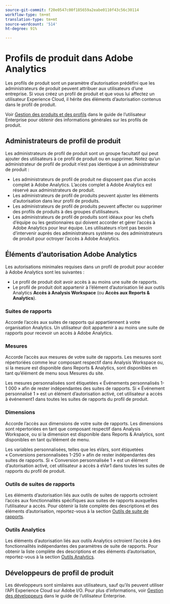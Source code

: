 ```yaml
---
source-git-commit: f20e0547c00f185659a2eabe0110f43c56c30114
workflow-type: tm+mt
translation-type: tm+mt
source-wordcount: '514'
ht-degree: 91%

---
```

# Profils de produit dans Adobe Analytics

Les profils de produit sont un paramètre d’autorisation prédéfini que les administrateurs de produit peuvent attribuer aux utilisateurs d’une entreprise. Si vous créez un profil de produit et que vous lui affectez un utilisateur Experience Cloud, il hérite des éléments d’autorisation contenus dans le profil de produit.

Voir [Gestion des produits et des profils](https://helpx.adobe.com/fr/enterprise/using/manage-products-and-profiles.html) dans le guide de l’utilisateur Enterprise pour obtenir des informations générales sur les profils de produit.

## Administrateurs de profil de produit

Les administrateurs de profil de produit sont un groupe facultatif qui peut ajouter des utilisateurs à ce profil de produit ou en supprimer. Notez qu’un administrateur de profil de produit n’est pas identique à un administrateur de produit :

* Les administrateurs de profil de produit ne disposent pas d’un accès complet à Adobe Analytics. L’accès complet à Adobe Analytics est réservé aux administrateurs de produit.
* Les administrateurs de profil de produits peuvent ajuster les éléments d’autorisation dans leur profil de produits.
* Les administrateurs de profil de produits peuvent affecter ou supprimer des profils de produits à des groupes d’utilisateurs.
* Les administrateurs de profil de produits sont idéaux pour les chefs d’équipe ou les gestionnaires qui doivent accorder et gérer l’accès à Adobe Analytics pour leur équipe. Les utilisateurs n’ont pas besoin d’intervenir auprès des administrateurs système ou des administrateurs de produit pour octroyer l’accès à Adobe Analytics.

## Éléments d’autorisation Adobe Analytics

Les autorisations minimales requises dans un profil de produit pour accéder à Adobe Analytics sont les suivantes :

* Le profil de produit doit avoir accès à au moins une suite de rapports.
* Le profil de produit doit appartenir à l’élément d’autorisation lié aux outils Analytics **Accès à Analysis Workspace** (ou **Accès aux Reports &amp; Analytics**).

### Suites de rapports

Accorde l’accès aux suites de rapports qui appartiennent à votre organisation Analytics. Un utilisateur doit appartenir à au moins une suite de rapports pour recevoir un accès à Adobe Analytics.

### Mesures

Accorde l’accès aux mesures de votre suite de rapports. Les mesures sont répertoriées comme leur composant respectif dans Analysis Workspace ou, si la mesure est disponible dans Reports &amp; Analytics, sont disponibles en tant qu’élément de menu sous Mesures du site.

Les mesures personnalisées sont étiquetées « Événements personnalisés 1-1 000 » afin de rester indépendantes des suites de rapports. Si « Événement personnalisé 1 » est un élément d’autorisation activé, cet utilisateur a accès à événement1 dans toutes les suites de rapports du profil de produit.

### Dimensions

Accorde l’accès aux dimensions de votre suite de rapports. Les dimensions sont répertoriées en tant que composant respectif dans Analysis Workspace, ou si la dimension est disponible dans Reports &amp; Analytics, sont disponibles en tant qu’élément de menu.

Les variables personnalisées, telles que les eVars, sont étiquetées « Conversions personnalisées 1-250 » afin de rester indépendantes des suites de rapports. Si « Conversion personnalisée 1 » est un élément d’autorisation activé, cet utilisateur a accès à eVar1 dans toutes les suites de rapports du profil de produit.

### Outils de suites de rapports

Les éléments d’autorisation liés aux outils de suites de rapports octroient l’accès aux fonctionnalités spécifiques aux suites de rapports auxquelles l’utilisateur a accès. Pour obtenir la liste complète des descriptions et des éléments d’autorisation, reportez-vous à la section [Outils de suite de rapports](report-suite-tools.md).

### Outils Analytics

Les éléments d’autorisation liés aux outils Analytics octroient l’accès à des fonctionnalités indépendantes des paramètres de suite de rapports. Pour obtenir la liste complète des descriptions et des éléments d’autorisation, reportez-vous à la section [Outils Analytics](analytics-tools.md).

## Développeurs de profil de produit

Les développeurs sont similaires aux utilisateurs, sauf qu’ils peuvent utiliser l’API Experience Cloud sur Adobe I/O. Pour plus d’informations, voir [Gestion des développeurs](https://helpx.adobe.com/fr/enterprise/using/manage-developers.html) dans le guide de l’utilisateur Enterprise.
